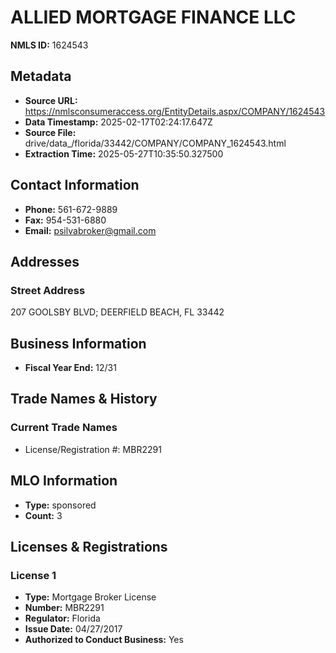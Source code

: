 # ALLIED MORTGAGE FINANCE LLC

**NMLS ID:** 1624543

## Metadata
- **Source URL:** https://nmlsconsumeraccess.org/EntityDetails.aspx/COMPANY/1624543
- **Data Timestamp:** 2025-02-17T02:24:17.647Z
- **Source File:** drive/data_/florida/33442/COMPANY/COMPANY_1624543.html
- **Extraction Time:** 2025-05-27T10:35:50.327500

## Contact Information
- **Phone:** 561-672-9889
- **Fax:** 954-531-6880
- **Email:** psilvabroker@gmail.com

## Addresses
### Street Address
207 GOOLSBY BLVD; DEERFIELD BEACH, FL 33442

## Business Information
- **Fiscal Year End:** 12/31

## Trade Names & History
### Current Trade Names
- License/Registration #: MBR2291

## MLO Information
- **Type:** sponsored
- **Count:** 3

## Licenses & Registrations

### License 1
- **Type:** Mortgage Broker License
- **Number:** MBR2291
- **Regulator:** Florida
- **Issue Date:** 04/27/2017
- **Authorized to Conduct Business:** Yes
